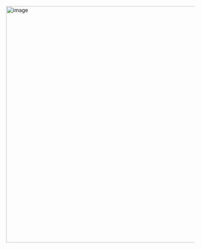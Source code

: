 <img width="632" alt="image" src="https://github.com/user-attachments/assets/a6c10585-8cca-4b68-af6b-19533f39b9ba" />
